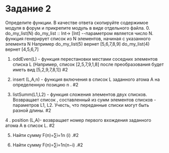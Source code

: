 # Задание 2

Определите  функции. В качестве ответа скопируйте содержимое модуля в форум и прикрепите модуль в виде отдельного файла.
0. do_my_list(N)
do_my_list :: Int-> [Int]
--параметром является число N. функция генерирует список из N элементов, начиная с указанного элемента N
Например
do_my_list(5) вернет [5,6,7,8,9]
do_my_list(4) вернет [4,5,6,7] 


1. oddEven(L) -  функция перестановки местами соседних элементов списка L  (Например, список [2,5,7,9,1,8]  после преобразования будет иметь вид [5,2,9,7,8,1])   #2

2. insert (L,A,n) -  функция включения в список L заданного атома А на определенную позицию n .  #2  

3. listSumm(L1,L2) -  функция сложения элементов двух списков. Возвращает список , составленный из сумм элементов списков - параметров L1, L2. Учесть, что переданные списки могут быть разной длины.  #2

4 . position (L,A)- возвращает номер первого вхождения заданного атома  А в список L.  #2

5. Найти сумму F(n)=∑i=1n (i)   .#2

6. Найти  сумму F(n)=∑i=1n(n−i)  .#2